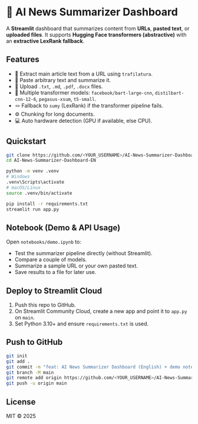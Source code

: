 # 📰 AI News Summarizer Dashboard

A **Streamlit** dashboard that summarizes content from **URLs**, **pasted text**, or **uploaded files**.
It supports **Hugging Face transformers (abstractive)** with an **extractive LexRank fallback**.

## Features
- 🔗 Extract main article text from a URL using `trafilatura`.
- 📝 Paste arbitrary text and summarize it.
- 📁 Upload `.txt`, `.md`, `.pdf`, `.docx` files.
- 🧠 Multiple transformer models: `facebook/bart-large-cnn`, `distilbart-cnn-12-6`, `pegasus-xsum`, `t5-small`.
- 🪢 Fallback to `sumy` (LexRank) if the transformer pipeline fails.
- ⚙️ Chunking for long documents.
- 💻 Auto hardware detection (GPU if available, else CPU).

## Quickstart
```bash
git clone https://github.com/<YOUR_USERNAME>/AI-News-Summarizer-Dashboard-EN.git
cd AI-News-Summarizer-Dashboard-EN

python -m venv .venv
# Windows
.venv\Scripts\activate
# macOS/Linux
source .venv/bin/activate

pip install -r requirements.txt
streamlit run app.py
```

## Notebook (Demo & API Usage)
Open `notebooks/demo.ipynb` to:
- Test the summarizer pipeline directly (without Streamlit).
- Compare a couple of models.
- Summarize a sample URL or your own pasted text.
- Save results to a file for later use.

## Deploy to Streamlit Cloud
1. Push this repo to GitHub.
2. On Streamlit Community Cloud, create a new app and point it to `app.py` on `main`.
3. Set Python 3.10+ and ensure `requirements.txt` is used.

## Push to GitHub
```bash
git init
git add .
git commit -m "feat: AI News Summarizer Dashboard (English) + demo notebook"
git branch -M main
git remote add origin https://github.com/<YOUR_USERNAME>/AI-News-Summarizer-Dashboard-EN.git
git push -u origin main
```

## License
MIT © 2025
